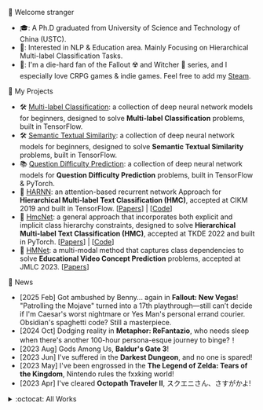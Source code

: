 <!--
**RandolphVI/RandolphVI** is a ✨ _special_ ✨ repository because its `README.md` (this file) appears on your GitHub profile.

Here are some ideas to get you started:

- 🔭 I’m currently working on ...
- 🌱 I’m currently learning ...
- 👯 I’m looking to collaborate on ...
- 🤔 I’m looking for help with ...
- 💬 Ask me about ...
- 📫 How to reach me: ...
- 😄 Pronouns: ...
- ⚡ Fun fact: ...
-->

🍻 Welcome stranger
- 🎓: A Ph.D graduated from University of Science and Technology of China (USTC).
- 🎯: Interested in NLP & Education area. Mainly Focusing on Hierarchical Multi-label Classification Tasks.
- 👾: I'm a die-hard fan of the Fallout ☢️ and Witcher 🐺 series, and I especially love CRPG games & indie games. Feel free to add my [Steam](https://steamcommunity.com/id/Chinawolfman/).


🧰 My Projects

- 🛠 [Multi-label Classification](https://github.com/RandolphVI/Multi-Label-Text-Classification): a collection of deep neural network models for beginners, designed to solve **Multi-label Classification** problems, built in TensorFlow.
- 🛠 [Semantic Textual Similarity](https://github.com/RandolphVI/Text-Pairs-Relation-Classification): a collection of deep neural network models for beginners, designed to solve **Semantic Textual Similarity** problems, built in TensorFlow.
- 📚 [Question Difficulty Prediction](https://github.com/RandolphVI/Question-Difficulty-Prediction): a collection of deep neural network models for **Question Difficulty Prediction** problems, built in TensorFlow & PyTorch.
- 🍻 [HARNN](https://dl.acm.org/doi/10.1145/3357384.3357885): an attention-based recurrent network Approach for **Hierarchical Multi-label Text Classification (HMC)**, accepted at CIKM 2019 and built in TensorFlow. \[[Papers](https://dl.acm.org/doi/10.1145/3357384.3357885)\] | \[[Code](https://github.com/RandolphVI/Hierarchical-Multi-Label-Text-Classification)\]
- 🍻 [HmcNet](https://ieeexplore.ieee.org/document/9894725): a general approach that incorporates both explicit and implicit class hierarchy constraints, designed to solve **Hierarchical Multi-label Text Classification (HMC)**, accepted at TKDE 2022 and built in PyTorch. \[[Papers](https://ieeexplore.ieee.org/document/9894725)\] | \[[Code](https://github.com/RandolphVI/HmcNet)\]
- 🍻 [HMNet](https://link.springer.com/article/10.1007/s13042-023-01809-6): a multi-modal method that captures class dependencies to solve **Educational Video Concept Prediction** problems, accepted at JMLC 2023. \[[Papers](https://link.springer.com/article/10.1007/s13042-023-01809-6)\]

🎉 News

- \[2025 Feb\] Got ambushed by Benny... again in **Fallout: New Vegas**! "Patrolling the Mojave" turned into a 17th playthrough—still can’t decide if I'm Caesar's worst nightmare or Yes Man's personal errand courier. Obsidian's spaghetti code? Still a masterpiece. 
- \[2024 Oct\] Dodging reality in **Metaphor: ReFantazio**, who needs sleep when there's another 100-hour persona-esque journey to binge?！
- \[2023 Aug\] Gods Among Us, **Baldur's Gate 3**!
- \[2023 Jun\] I've suffered in the **Darkest Dungeon**, and no one is spared!
- \[2023 May\] I've been engrossed in the **The Legend of Zelda: Tears of the Kingdom**, Nintendo rules the fxxking world!
- \[2023 Apr\] I've cleared **Octopath Traveler II**, スクエニさん、さすがかよ!

<details>
  <summary>:octocat: All Works</summary>

#### :octocat: 2025
- Xinyun He, Qi Shu, Mo Zhang, **Wei Huang**, Han Zhao, Mengxiao Zhu. _[Beyond Final Products: Multi-Dimensional Essay Scoring Using Keystroke Logs and Deep Learning](https://dl.acm.org/doi/full/10.1145/3706468.3706548)_ [C] LAK'2025, 2025: 601-610.
- 
#### :octocat: 2024
- Mengxiao Zhu, Xin Wang, Xiantao Wang, Zihang Chen, **Wei Huang**. _[Application of Prompt Learning Models in Identifying the Collaborative Problem Solving Skills in an Online Task](https://dl.acm.org/doi/abs/10.1145/3686981)_ [J] CSCW'2024, 8(CSCW2): 1-23.
- Dongxuan Han, Qi Liu, Siqi Lei, Shiwei Tong, **Wei Huang**. _[HeckmanCD: Exploiting Selection Bias in Cognitive Diagnosis](https://dl.acm.org/doi/abs/10.1145/3627673.3679648)_ [C] CIKM'2024, 2024: 768-777.

#### :octocat: 2023
- Hong Yuting, Shiwei Tong, **Wei Huang**, Yan Zhuang, Qi Liu, Enhong Chen, et al. _[Search-Efficient Computerized Adaptive Testing](https://dl.acm.org/doi/abs/10.1145/3583780.3615049)_ [C] CIKM'2023, 2023: 773-782.
- **Wei Huang**, Tong Xiao, Qi Liu, Zhenya Huang, et al. _[HMNet: A Hierarchical Multi-modal Network for Educational Video Concept Prediction](https://link.springer.com/article/10.1007/s13042-023-01809-6)_ [J] JMLC'2023, 14(9): 2913-2924.

#### :octocat: 2022
- **Wei Huang**, Enhong Chen, Qi Liu, Hui Xiong, Zhenya Huang, Shiwei Tong, et al. _[HmcNet: A General Approach for Hierarchical Multi-label Classification](https://ieeexplore.ieee.org/abstract/document/9894725)_ [J] TKDE'2022, 35(9): 8713-8728.
- Shuanghong Shen, Qi Liu, Enhong Chen, Zhenya Huang, **Wei Huang**, et al. _[Monitoring Student Progress for Learning Process-consistent Knowledge Tracing](https://ieeexplore.ieee.org/document/9950313)_ [J] TKDE'2022, 35(8): 8213-8227.
- Jiatong Li, Fei Wang, Qi Liu, Mengxiao Zhu, **Wei Huang**, et al. _[HierCDF: A Bayesian Network-based Hierarchical Cognitive Diagnosis Framework](https://dl.acm.org/doi/10.1145/3534678.3539486)_ [C] KDD'2022, 2022: 904-913. 
- Shiwei Tong, Jiayu Liu, Yuting Hong, Zhenya Huang, Le Wu, Qi Liu, **Wei Huang**, et al. _[Incremental Cognitive Diagnosis for Intelligent Education](https://dl.acm.org/doi/10.1145/3534678.3539399)_ [C] KDD'2022, 2022: 1760-1770. 
- Yuren Zhang, Enhong Chen, Binbin Jin, Hao Wang, Min Hou, **Wei Huang** and Runlong Yu. _[Clustering based Behavior Sampling with Long Sequential Data for CTR Prediction](https://web.archive.org/web/20220709042533id_/https://dl.acm.org/doi/pdf/10.1145/3477495.3531829)_ [C] SIGIR'2022, 2022: 2195-2200.
- Zheng Gong, Shiwei Tong, Han Wu, Qi Liu, Hanqing Tao, **Wei Huang**, et al. _[Tipster: A Topic-Guided Language Model for Topic-Aware Text Segmentation](https://link.springer.com/chapter/10.1007/978-3-031-00129-1_14)_ [C] DASFAA'2022, 2022: 213-221.

#### :octocat: 2021
- Siqi Lei, **Wei Huang**, Shiwei Tong, Qi Liu, Zhenya Huang, Enhong Chen, et al. _[Consistency-aware Multi-modal Network for Hierarchical Multi-label Classification in Online Education System](https://ieeexplore.ieee.org/document/9667767)_ [C] **Best Student Paper**, ICBK'2021, 2021: 1-8.
- Ye Huang, **Wei Huang**, Shiwei Tong, et al. _[STAN: Adversarial Network for Cross-domain Question Difficulty Prediction](https://ieeexplore.ieee.org/document/9679059)_ [C] ICDM'2021, 2021: 220-229.
- Shuanghong Shen, Qi Liu, Enhong Chen, Zhenya Huang, **Wei Huang**, et al. _[Learning Process-consistent Knowledge Tracing](https://dl.acm.org/doi/abs/10.1145/3447548.3467237)_ [C] KDD'2021, 2021: 1452-1460.
- Shiwei Tong, Qi Liu, Runlong Yu, **Wei Huang**, Zhenya Huang, Zachary A. Pardos, Weijie Jiang, _[Item Response Ranking for Cognitive Diagnosis](https://www.ijcai.org/proceedings/2021/241)_ [C] IJCAI'2021, 2021: 1750-1756.

#### :octocat: 2020
- Wei Tong, Shiwei Tong, **Wei Huang**, et al. _[Exploiting Knowledge Hierarchy for Finding Similar Exercises in Online Education Systems](https://ieeexplore.ieee.org/document/9338316)_ [C] ICDM'2020, 2020: 1298-1303.
- Shiwei Tong, Qi Liu, **Wei Huang**, et al. _[Structure-based Knowledge Tracing: An Influence Propagation View](https://ieeexplore.ieee.org/document/9338285)_ [C] ICDM'2020, 2020: 541-550.
- Xin Wang, **Wei Huang**, Qi Liu, et al. _[Fine-Grained Similarity Measurement between Educational Videos and Exercises](https://dl.acm.org/doi/10.1145/3394171.3413783)_ [C] ACM MM'2020, 2020: 331-339.
- Yang Liu, Zhi Li, **Wei Huang**, Tong Xu, Enhong Chen. _[Exploiting Structural and Temporal Influence for Dynamic Social-Aware Recommendation](https://link.springer.com/article/10.1007/s11390-020-9956-9)_ [J] JCST'2020, 35(2), 281–294. 

#### :octocat: 2019
- **Wei Huang**, Qi Liu, Enhong Chen, et al. _[Hierarchical Multi-label Text Classification: An Attention-based Recurrent Network Approach](https://github.com/RandolphVI/Hierarchical-Multi-Label-Text-Classification)_ [C] CIKM’2019, 2019: 1051-1060.

</details>

<!-- [![Randolph's GitHub stats](https://github-readme-stats.vercel.app/api?username=RandolphVI&show_icons=true&theme=highcontrast)](https://github.com/anuraghazra/github-readme-stats) -->
